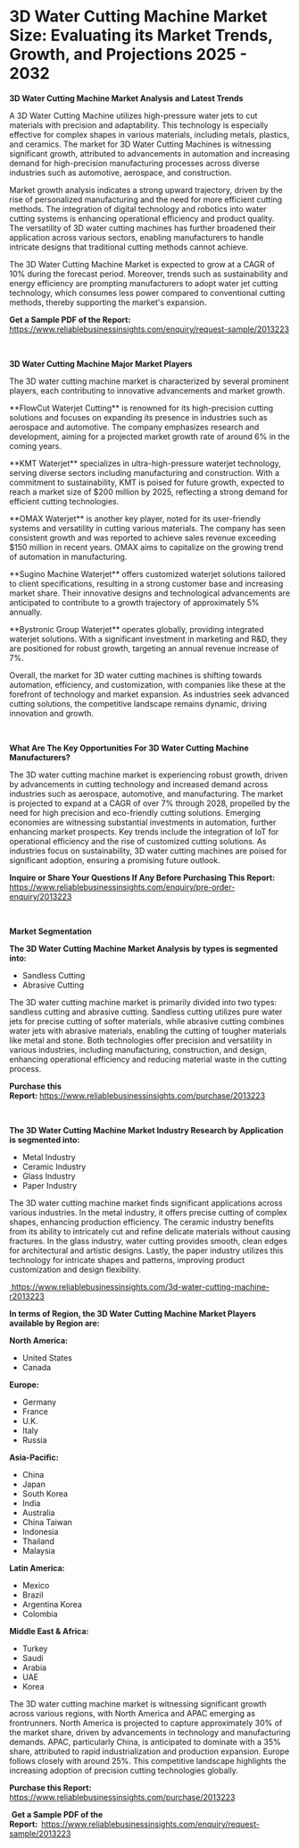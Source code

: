 <p><h1>3D Water Cutting Machine Market Size: Evaluating its Market Trends, Growth, and Projections 2025 - 2032</h1></p><p><strong>3D Water Cutting Machine Market Analysis and Latest Trends</strong></p>
<p><p>A 3D Water Cutting Machine utilizes high-pressure water jets to cut materials with precision and adaptability. This technology is especially effective for complex shapes in various materials, including metals, plastics, and ceramics. The market for 3D Water Cutting Machines is witnessing significant growth, attributed to advancements in automation and increasing demand for high-precision manufacturing processes across diverse industries such as automotive, aerospace, and construction.</p><p>Market growth analysis indicates a strong upward trajectory, driven by the rise of personalized manufacturing and the need for more efficient cutting methods. The integration of digital technology and robotics into water cutting systems is enhancing operational efficiency and product quality. The versatility of 3D water cutting machines has further broadened their application across various sectors, enabling manufacturers to handle intricate designs that traditional cutting methods cannot achieve.</p><p>The 3D Water Cutting Machine Market is expected to grow at a CAGR of 10% during the forecast period. Moreover, trends such as sustainability and energy efficiency are prompting manufacturers to adopt water jet cutting technology, which consumes less power compared to conventional cutting methods, thereby supporting the market's expansion.</p></p>
<p><strong>Get a Sample PDF of the Report:&nbsp;</strong> <a href="https://www.reliablebusinessinsights.com/enquiry/request-sample/2013223?utm_campaign=3344&utm_medium=2&utm_source=Github&utm_content=ia&utm_term=16042025&utm_id=3d-water-cutting-machine">https://www.reliablebusinessinsights.com/enquiry/request-sample/2013223</a></p>
<p>&nbsp;</p>
<p><strong>3D Water Cutting Machine Major Market Players</strong></p>
<p><p>The 3D water cutting machine market is characterized by several prominent players, each contributing to innovative advancements and market growth. </p><p>**FlowCut Waterjet Cutting** is renowned for its high-precision cutting solutions and focuses on expanding its presence in industries such as aerospace and automotive. The company emphasizes research and development, aiming for a projected market growth rate of around 6% in the coming years.</p><p>**KMT Waterjet** specializes in ultra-high-pressure waterjet technology, serving diverse sectors including manufacturing and construction. With a commitment to sustainability, KMT is poised for future growth, expected to reach a market size of $200 million by 2025, reflecting a strong demand for efficient cutting technologies.</p><p>**OMAX Waterjet** is another key player, noted for its user-friendly systems and versatility in cutting various materials. The company has seen consistent growth and was reported to achieve sales revenue exceeding $150 million in recent years. OMAX aims to capitalize on the growing trend of automation in manufacturing.</p><p>**Sugino Machine Waterjet** offers customized waterjet solutions tailored to client specifications, resulting in a strong customer base and increasing market share. Their innovative designs and technological advancements are anticipated to contribute to a growth trajectory of approximately 5% annually.</p><p>**Bystronic Group Waterjet** operates globally, providing integrated waterjet solutions. With a significant investment in marketing and R&D, they are positioned for robust growth, targeting an annual revenue increase of 7%.</p><p>Overall, the market for 3D water cutting machines is shifting towards automation, efficiency, and customization, with companies like these at the forefront of technology and market expansion. As industries seek advanced cutting solutions, the competitive landscape remains dynamic, driving innovation and growth.</p></p>
<p>&nbsp;</p>
<p><strong>What Are The Key Opportunities For 3D Water Cutting Machine Manufacturers?</strong></p>
<p><p>The 3D water cutting machine market is experiencing robust growth, driven by advancements in cutting technology and increased demand across industries such as aerospace, automotive, and manufacturing. The market is projected to expand at a CAGR of over 7% through 2028, propelled by the need for high precision and eco-friendly cutting solutions. Emerging economies are witnessing substantial investments in automation, further enhancing market prospects. Key trends include the integration of IoT for operational efficiency and the rise of customized cutting solutions. As industries focus on sustainability, 3D water cutting machines are poised for significant adoption, ensuring a promising future outlook.</p></p>
<p><strong>Inquire or Share Your Questions If Any Before Purchasing This Report:</strong> <a href="https://www.reliablebusinessinsights.com/enquiry/pre-order-enquiry/2013223?utm_campaign=3344&utm_medium=2&utm_source=Github&utm_content=ia&utm_term=16042025&utm_id=3d-water-cutting-machine">https://www.reliablebusinessinsights.com/enquiry/pre-order-enquiry/2013223</a></p>
<p>&nbsp;</p>
<p><strong>Market Segmentation</strong></p>
<p><strong>The 3D Water Cutting Machine Market Analysis by types is segmented into:</strong></p>
<p><ul><li>Sandless Cutting</li><li>Abrasive Cutting</li></ul></p>
<p><p>The 3D water cutting machine market is primarily divided into two types: sandless cutting and abrasive cutting. Sandless cutting utilizes pure water jets for precise cutting of softer materials, while abrasive cutting combines water jets with abrasive materials, enabling the cutting of tougher materials like metal and stone. Both technologies offer precision and versatility in various industries, including manufacturing, construction, and design, enhancing operational efficiency and reducing material waste in the cutting process.</p></p>
<p><strong>Purchase this Report:&nbsp;</strong><a href="https://www.reliablebusinessinsights.com/purchase/2013223?utm_campaign=3344&utm_medium=2&utm_source=Github&utm_content=ia&utm_term=16042025&utm_id=3d-water-cutting-machine">https://www.reliablebusinessinsights.com/purchase/2013223</a></p>
<p>&nbsp;</p>
<p><strong>The 3D Water Cutting Machine Market Industry Research by Application is segmented into:</strong></p>
<p><ul><li>Metal Industry</li><li>Ceramic Industry</li><li>Glass Industry</li><li>Paper Industry</li></ul></p>
<p><p>The 3D water cutting machine market finds significant applications across various industries. In the metal industry, it offers precise cutting of complex shapes, enhancing production efficiency. The ceramic industry benefits from its ability to intricately cut and refine delicate materials without causing fractures. In the glass industry, water cutting provides smooth, clean edges for architectural and artistic designs. Lastly, the paper industry utilizes this technology for intricate shapes and patterns, improving product customization and design flexibility.</p></p>
<p><a href="https://www.reliablebusinessinsights.com/3d-water-cutting-machine-r2013223?utm_campaign=3344&utm_medium=2&utm_source=Github&utm_content=ia&utm_term=16042025&utm_id=3d-water-cutting-machine">&nbsp;https://www.reliablebusinessinsights.com/3d-water-cutting-machine-r2013223</a></p>
<p><strong>In terms of Region, the 3D Water Cutting Machine Market Players available by Region are:</strong></p>
<p>
    <p> <strong> North America: </strong>
        <ul>
            <li>United States</li>
            <li>Canada</li>
        </ul>
        </p> 
    <p> <strong> Europe: </strong>
        <ul>
            <li>Germany</li>
            <li>France</li>
            <li>U.K.</li>
            <li>Italy</li>
            <li>Russia</li>
        </ul>
        </p> 
    <p> <strong> Asia-Pacific: </strong>
        <ul>
            <li>China</li>
            <li>Japan</li>
            <li>South Korea</li>
            <li>India</li>
            <li>Australia</li>
            <li>China Taiwan</li>
            <li>Indonesia</li>
            <li>Thailand</li>
            <li>Malaysia</li>
        </ul>
        </p> 
    <p> <strong> Latin America: </strong>
        <ul>
            <li>Mexico</li>
            <li>Brazil</li>
            <li>Argentina Korea</li>
            <li>Colombia</li>
        </ul>
        </p> 
    <p> <strong> Middle East & Africa: </strong>
        <ul>
            <li>Turkey</li>
            <li>Saudi</li>
            <li>Arabia</li>
            <li>UAE</li>
            <li>Korea</li>
        </ul>
    </p>
    </p>
<p><p>The 3D water cutting machine market is witnessing significant growth across various regions, with North America and APAC emerging as frontrunners. North America is projected to capture approximately 30% of the market share, driven by advancements in technology and manufacturing demands. APAC, particularly China, is anticipated to dominate with a 35% share, attributed to rapid industrialization and production expansion. Europe follows closely with around 25%. This competitive landscape highlights the increasing adoption of precision cutting technologies globally.</p></p>
<p><strong>Purchase this Report: </strong><a href="https://www.reliablebusinessinsights.com/purchase/2013223?utm_campaign=3344&utm_medium=2&utm_source=Github&utm_content=ia&utm_term=16042025&utm_id=3d-water-cutting-machine">https://www.reliablebusinessinsights.com/purchase/2013223</a></p>
<p>&nbsp;<strong>Get a Sample PDF of the Report:&nbsp;&nbsp;</strong><a href="https://www.reliablebusinessinsights.com/enquiry/request-sample/2013223?utm_campaign=3344&utm_medium=2&utm_source=Github&utm_content=ia&utm_term=16042025&utm_id=3d-water-cutting-machine">https://www.reliablebusinessinsights.com/enquiry/request-sample/2013223</a></p>
<p><strong></strong></p>
<p><p></p><p></p><p></p></p>